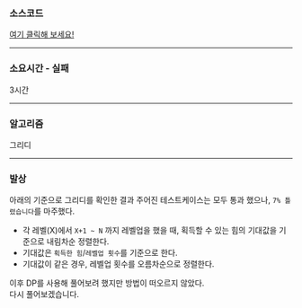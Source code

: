 ### 소스코드
[여기 클릭해 보세요!](https://github.com/BE-Archive/Algorithm-Study/blob/main/wnso-kim/Week_11/BOJ_1423_원숭이키우기_실패/BOJ_1423_원숭이키우기_실패.java)

---
### 소요시간 - 실패
3시간

---
### 알고리즘
그리디

---
### 발상
아래의 기준으로 그리디를 확인한 결과 주어진 테스트케이스는 모두 통과 했으나, `7% 틀렸습니다`를 마주했다.   
- 각 레벨(X)에서 `X+1 ~ N` 까지 레벨업을 했을 때, 획득할 수 있는 힘의 기대값을 기준으로  내림차순 정렬한다.   
- 기대값은 `획득한 힘`/`레벨업 횟수`를 기준으로 한다.
- 기대값이 같은 경우, 레벨업 횟수를 오름차순으로 정렬한다.

이후 DP를 사용해 풀어보려 했지만 방법이 떠오르지 않았다.   
다시 풀어보겠습니다.


